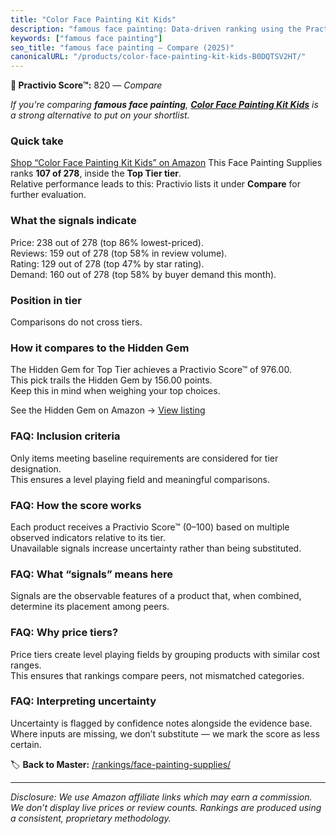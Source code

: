 ```yaml
---
title: "Color Face Painting Kit Kids"
description: "famous face painting: Data-driven ranking using the Practivio Score™. Positioned by quality, value, demand, findability, momentum."
keywords: ["famous face painting"]
seo_title: "famous face painting — Compare (2025)"
canonicalURL: "/products/color-face-painting-kit-kids-B0DQTSV2HT/"
---
```


**🛒 Practivio Score™:** 820 — _Compare_


*If you're comparing **famous face painting**, **[Color Face Painting Kit Kids](https://www.amazon.com/dp/B0DQTSV2HT?tag=practivio-20)** is a strong alternative to put on your shortlist.*
### Quick take
[Shop “Color Face Painting Kit Kids” on Amazon](https://www.amazon.com/dp/B0DQTSV2HT?tag=practivio-20)
This Face Painting Supplies ranks **107 of 278**, inside the **Top Tier tier**.  
Relative performance leads to this: Practivio lists it under **Compare** for further evaluation.

### What the signals indicate
Price: 238 out of 278 (top 86% lowest-priced).  
Reviews: 159 out of 278 (top 58% in review volume).  
Rating: 129 out of 278 (top 47% by star rating).  
Demand: 160 out of 278 (top 58% by buyer demand this month).

### Position in tier
Comparisons do not cross tiers.

### How it compares to the Hidden Gem
The Hidden Gem for Top Tier achieves a Practivio Score™ of 976.00.  
This pick trails the Hidden Gem by 156.00 points.  
Keep this in mind when weighing your top choices.  

See the Hidden Gem on Amazon → [View listing](https://www.amazon.com/dp/B00IWESI8W?tag=practivio-20)

### FAQ: Inclusion criteria
Only items meeting baseline requirements are considered for tier designation.  
This ensures a level playing field and meaningful comparisons.

### FAQ: How the score works
Each product receives a Practivio Score™ (0–100) based on multiple observed indicators relative to its tier.  
Unavailable signals increase uncertainty rather than being substituted.

### FAQ: What “signals” means here
Signals are the observable features of a product that, when combined, determine its placement among peers.

### FAQ: Why price tiers?
Price tiers create level playing fields by grouping products with similar cost ranges.  
This ensures that rankings compare peers, not mismatched categories.

### FAQ: Interpreting uncertainty
Uncertainty is flagged by confidence notes alongside the evidence base.  
Where inputs are missing, we don’t substitute — we mark the score as less certain.

<!-- Missing template for Compare/CompareWithinPriceClass -->


🏷️ **Back to Master:** [/rankings/face-painting-supplies/](/rankings/face-painting-supplies/)

---
_Disclosure: We use Amazon affiliate links which may earn a commission. We don’t display live prices or review counts. Rankings are produced using a consistent, proprietary methodology._
